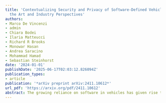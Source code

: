 ```yaml
---
title: 'Contextualizing Security and Privacy of Software-Defined Vehicles: State of
  the Art and Industry Perspectives'
authors:
- Marco De Vincenzi
- admin
- Chiara Bodei
- Ilaria Matteucci
- Richard R Brooks
- Monowar Hasan
- Andrea Saracino
- Mohammad Hamad
- Sebastian Steinhorst
date: '2024-01-01'
publishDate: '2025-06-17T02:03:12.826094Z'
publication_types:
- article
publication: '*arXiv preprint arXiv:2411.10612*'
url_pdf: 'https://arxiv.org/pdf/2411.10612'
abstract: The growing reliance on software in vehicles has given rise to the concept of Software-Defined Vehicles (SDVs), fundamentally reshaping the vehicles and the automotive industry. This survey explores the cybersecurity and privacy challenges posed by SDVs, which increasingly integrate features like Over-the-Air (OTA) updates and Vehicle-to-Everything (V2X) communication. While these advancements enhance vehicle capabilities and flexibility, they also come with a flip side; increased exposure to security risks including API vulnerabilities, third-party software risks, and supply-chain threats. The transition to SDVs also raises significant privacy concerns, with vehicles collecting vast amounts of sensitive data, such as location and driver behavior, that could be exploited using inference attacks. This work aims to provide a detailed overview of security threats, mitigation strategies, and privacy risks in SDVs, primarily through a literature review, enriched with insights from a targeted questionnaire with industry experts. Key topics include defining SDVs, comparing them to Connected Vehicles (CVs) and Autonomous Vehicles (AVs), discussing the security challenges associated with OTA updates and the impact of SDV features on data privacy. Our findings highlight the need for robust security frameworks, standardized communication protocols, and privacy-preserving techniques to address the issues of SDVs. This work ultimately emphasizes the importance of a multi-layered defense strategy,integrating both in-vehicle and cloud-based security solutions, to safeguard future SDVs and increase user trust.
---
```

